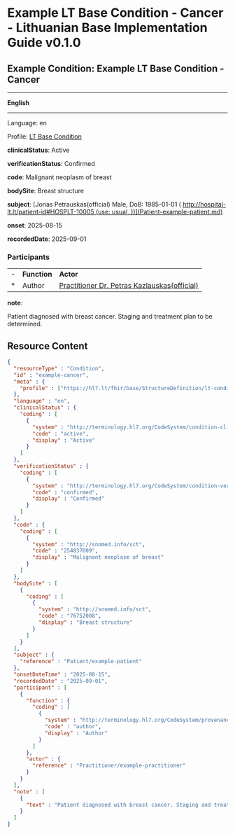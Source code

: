 # Example LT Base Condition - Cancer - Lithuanian Base Implementation Guide v0.1.0

## Example Condition: Example LT Base Condition - Cancer

-------

**English**

-------

Language: en

Profile: [LT Base Condition](StructureDefinition-lt-condition.md)

**clinicalStatus**: Active

**verificationStatus**: Confirmed

**code**: Malignant neoplasm of breast

**bodySite**: Breast structure

**subject**: [Jonas Petrauskas(official) Male, DoB: 1985-01-01 ( http://hospital-lt.lt/patient-id#HOSPLT-10005 (use: usual, ))](Patient-example-patient.md)

**onset**: 2025-08-15

**recordedDate**: 2025-09-01

### Participants

| | | |
| :--- | :--- | :--- |
| - | **Function** | **Actor** |
| * | Author | [Practitioner Dr. Petras Kazlauskas(official)](Practitioner-example-practitioner.md) |

**note**: 

> 

Patient diagnosed with breast cancer. Staging and treatment plan to be determined.




## Resource Content

```json
{
  "resourceType" : "Condition",
  "id" : "example-cancer",
  "meta" : {
    "profile" : ["https://hl7.lt/fhir/base/StructureDefinition/lt-condition"]
  },
  "language" : "en",
  "clinicalStatus" : {
    "coding" : [
      {
        "system" : "http://terminology.hl7.org/CodeSystem/condition-clinical",
        "code" : "active",
        "display" : "Active"
      }
    ]
  },
  "verificationStatus" : {
    "coding" : [
      {
        "system" : "http://terminology.hl7.org/CodeSystem/condition-ver-status",
        "code" : "confirmed",
        "display" : "Confirmed"
      }
    ]
  },
  "code" : {
    "coding" : [
      {
        "system" : "http://snomed.info/sct",
        "code" : "254837009",
        "display" : "Malignant neoplasm of breast"
      }
    ]
  },
  "bodySite" : [
    {
      "coding" : [
        {
          "system" : "http://snomed.info/sct",
          "code" : "76752008",
          "display" : "Breast structure"
        }
      ]
    }
  ],
  "subject" : {
    "reference" : "Patient/example-patient"
  },
  "onsetDateTime" : "2025-08-15",
  "recordedDate" : "2025-09-01",
  "participant" : [
    {
      "function" : {
        "coding" : [
          {
            "system" : "http://terminology.hl7.org/CodeSystem/provenance-participant-type",
            "code" : "author",
            "display" : "Author"
          }
        ]
      },
      "actor" : {
        "reference" : "Practitioner/example-practitioner"
      }
    }
  ],
  "note" : [
    {
      "text" : "Patient diagnosed with breast cancer. Staging and treatment plan to be determined."
    }
  ]
}

```
